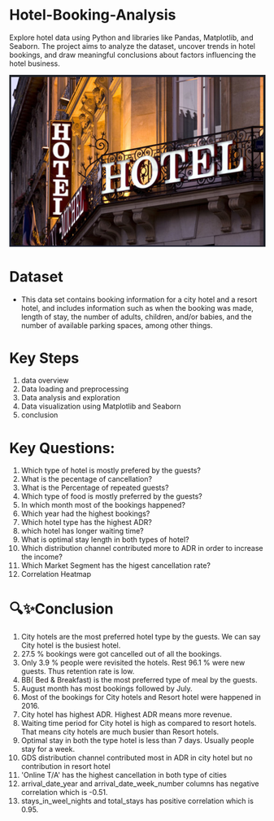 # Hotel-Booking-Analysis

Explore hotel data using Python and libraries like Pandas, Matplotlib, and Seaborn. The project aims to analyze the dataset, uncover trends in hotel bookings, and draw meaningful conclusions about factors influencing the hotel business.

![hotel](Dataset/hotel_img.png)

# Dataset
- This data set contains booking information for a city hotel and a resort hotel, and includes information such as when the booking was made, length of stay, the number of adults, children, and/or babies, and the number of available parking spaces, among other things.

# Key Steps
1. data overview
2. Data loading and preprocessing
3. Data analysis and exploration
4. Data visualization using Matplotlib and Seaborn
5. conclusion

# Key Questions:
1. Which type of hotel is mostly prefered by the guests?
2. What is the pecentage of cancellation?
3. What is the Percentage of repeated guests?
4. Which type of food is mostly preferred by the guests?
5. In which month most of the bookings happened?
6. Which year had the highest bookings?
7. Which hotel type has the highest ADR?
8. which hotel has longer waiting time?
9. What is optimal stay length in both types of hotel?
10. Which distribution channel contributed more to ADR in order to increase the income?
11. Which Market Segment has the higest cancellation rate?
12. Correlation Heatmap

# **🔍✨Conclusion**
1. City hotels are the most preferred hotel type by the guests. We can say City hotel is the busiest hotel.
2.	27.5 % bookings were got cancelled out of all the bookings.
3. Only 3.9 % people were revisited the hotels. Rest 96.1 % were new guests. Thus retention rate is low.
4. BB( Bed & Breakfast) is the most preferred type of meal by the guests.
5. August month has most bookings followed by July.
6. Most of the bookings for City hotels and Resort hotel were happened in 2016.
7. City hotel has highest ADR. Highest ADR means more revenue.
8. Waiting time period for City hotel is high as compared to resort hotels. That means city hotels are much busier than Resort hotels.
9. Optimal stay in both the type hotel is less than 7 days. Usually people stay for a week.
10. GDS distribution channel contributed most in ADR in city hotel but no contribution in resort hotel
11.  'Online T/A' has the highest cancellation in both type of cities
12.  arrival_date_year and arrival_date_week_number columns has negative correlation which is -0.51.
13.  stays_in_weel_nights and total_stays has positive correlation which is 0.95.
